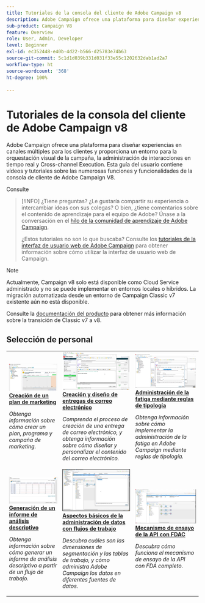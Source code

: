 ```yaml
---
title: Tutoriales de la consola del cliente de Adobe Campaign v8
description: Adobe Campaign ofrece una plataforma para diseñar experiencias en canales múltiples para los clientes y proporciona un entorno para la orquestación visual de la campaña, la administración de interacciones en tiempo real y Cross-channel Execution. Esta guía del usuario contiene vídeos y tutoriales sobre las numerosas funciones y funcionalidades de la consola de cliente de Adobe Campaign V8.
sub-product: Campaign V8
feature: Overview
role: User, Admin, Developer
level: Beginner
exl-id: ec352448-e40b-4d22-b566-d25783e74b63
source-git-commit: 5c1d1d039b331d031f33e55c1202632dab1ad2a7
workflow-type: ht
source-wordcount: '368'
ht-degree: 100%

---
```


# Tutoriales de la consola del cliente de Adobe Campaign v8

Adobe Campaign ofrece una plataforma para diseñar experiencias en canales múltiples para los clientes y proporciona un entorno para la orquestación visual de la campaña, la administración de interacciones en tiempo real y Cross-channel Execution. Esta guía del usuario contiene vídeos y tutoriales sobre las numerosas funciones y funcionalidades de la consola de cliente de Adobe Campaign V8.

Consulte

>[!INFO]
> ¿Tiene preguntas? ¿Le gustaría compartir su experiencia o intercambiar ideas con sus colegas? O bien, ¿tiene comentarios sobre el contenido de aprendizaje para el equipo de Adobe? Únase a la conversación en el [hilo de la comunidad de aprendizaje de Adobe Campaign](https://experienceleaguecommunities.adobe.com:443/t5/adobe-campaign-classic/join-the-discussion-on-adobe-campaign-learning/td-p/419096).
> 
> ¿Estos tutoriales no son lo que buscaba?
> Consulte los [tutoriales de la interfaz de usuario web de Adobe Campaign](https://experienceleague.adobe.com/docs/campaign-web-learn/tutorials/overview.html?lang=es) para obtener información sobre cómo utilizar la interfaz de usuario web de Campaign.

>[!NOTE]
> Actualmente, Campaign v8 solo está disponible como Cloud Service administrado y no se puede implementar en entornos locales o híbridos. La migración automatizada desde un entorno de Campaign Classic v7 existente aún no está disponible.
>
>Consulte la [documentación del producto](https://experienceleague.adobe.com/docs/campaign/campaign-v8/new/v7-to-v8.html?lang=es) para obtener más información sobre la transición de Classic v7 a v8.


<div id="recs-overview-body-1"></div>
<div id="recs-overview-body-2"></div>
<div id="recs-overview-body-3"></div>
<div id="recs-overview-body-4"></div>
<div id="recs-overview-body-5"></div>
<div id="recs-overview-body-6"></div>

<div id="staff-picks-section">

## Selección de personal

<table>
<tr>
  <td>
    <a href="/help/get-started/create-a-marketing-plan-programs-and-campaigns.md">
      <img alt="Creación de planes, programas y campañas de marketing (vídeo)" src="./assets/333810.jpg"/>
    </a>
    <div>
      <a href="/help/get-started/create-a-marketing-plan-programs-and-campaigns.md">
    <strong>Creación de un plan de marketing</strong>
    </a>
    </div>
    <p>
    <em>Obtenga información sobre cómo crear un plan, programa y campaña de marketing.</em>
    <p>
  </td>
   <td>
    <a href="./content-creation/create-and-design-email-deliveries.md">
      <img alt="Creación y diseño de entregas de correo electrónico (vídeo)" src="./assets/333476.jpg" />
    </a>
    <div>
      <a href="./content-creation/create-and-design-email-deliveries.md">
    <strong>Creación y diseño de entregas de correo electrónico</strong>
    </a>
    </div>
    <p>
    <em>Comprenda el proceso de creación de una entrega de correo electrónico, y obtenga información sobre cómo diseñar y personalizar el contenido del correo electrónico.
</em>
    <p>
  </td>
  <td>
    <a href="./send-messages/fatigue-management/typology-rules-for-fatigue-management.md">
      <img alt="Administración de la fatiga mediante reglas de tipología (vídeo)" src="./assets/333787.jpg" />
    </a>
    <div>
      <a href="./send-messages/fatigue-management/typology-rules-for-fatigue-management.md">
    <strong>Administración de la fatiga mediante reglas de tipología</strong>
    </a>
    </div>
    <p>
    <em>Obtenga información sobre cómo implementar la administración de la fatiga en Adobe Campaign mediante reglas de tipología. </em>
    <p>
  </td>
</tr>
<tr>
</td>
  <td>
    <a href="./reporting/generate-a-descriptive-analysis-report.md">
      <img alt="Generación de un informe de análisis descriptivo" src="./assets/333994.jpg" />
    </a>
    <div>
      <a href="./reporting/generate-a-descriptive-analysis-report.md">
    <strong>Generación de un informe de análisis descriptivo</strong>
    </a>
    </div>
    <p>
    <em>Obtenga información sobre cómo generar un informe de análisis descriptivo a partir de un flujo de trabajo.</em>
    <p>
  </td>
  <td>
   <a href="./data-management/data-management-fundamentals.md">
      <img alt="Aspectos básicos de la administración de datos con flujos de trabajo" src="./assets/339992.jpg" />
    </a>
     <div>
      <a href="./data-management/data-management-fundamentals.md">
    <strong>Aspectos básicos de la administración de datos con flujos de trabajo</strong>
    </a>
    </div>
    <p>
    <em>Descubra cuáles son las dimensiones de segmentación y las tablas de trabajo, y cómo administra Adobe Campaign los datos en diferentes fuentes de datos.</em>
    <p>
  </td>
  <td>
   <a href="./data-management/api-staging-mechanism.md">
      <img alt="Mecanismo de ensayo de la API con FDAC" src="./assets/339276.jpg" />
    </a>
     <div>
      <a href="./data-management/api-staging-mechanism.md">
    <strong>Mecanismo de ensayo de la API con FDAC</strong>
    </a>
    </div>
    <p>
    <em>Descubra cómo funciona el mecanismo de ensayo de la API con FDA completo.</em>
    <p>
  </td>
</tr>
</table>

</div>
